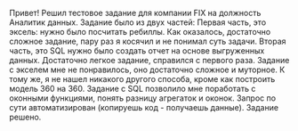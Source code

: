 Привет!
Решил тестовое задание для компании FIX на должность Аналитик данных.
Задание было из двух частей: 
Первая часть, это эксель: нужно было посчитать ребиллы. Как оказалось, достаточно сложное задание, пару раз я косячил и не понимал суть задачи.
Вторая часть, это SQL нужно было создать отчет на основе выгруженных данных. Достаточно легкое задание, справился с первого раза.
Задание с экселем мне не понравилось, оно достаточно сложное и муторное. К тому же, я не нашел никакого другого способа, кроме как построить модель 360 на 360.
Задание с SQL позволило мне поработать с оконными функциями, понять разницу агрегаток и оконок. Запрос по сути автоматизирован (копируешь код - получаешь данные).
Задание решено.

